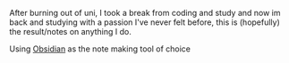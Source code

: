After burning out of uni, I took a break from coding and study and now im back and studying with a passion I've never felt before, this is (hopefully) the result/notes on anything I do.

Using [Obsidian](https://obsidian.md/) as the note making tool of choice